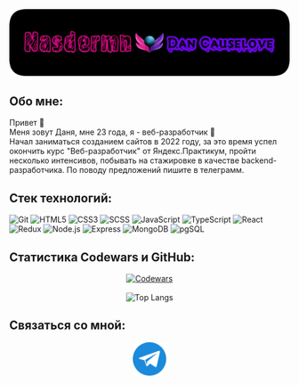 <div align='center'>
  <a href='https://github.com/Nasdermn'>
    <img src='./images/me.png' alt='Логотип профиля' />
  </a>
</div>

## Обо мне:

Привет 👋\
Меня зовут Даня, мне 23 года, я - веб-разработчик 🙂\
Начал заниматься созданием сайтов в 2022 году, за это время успел окончить курс "Веб-разработчик" от Яндекс.Практикум, пройти несколько интенсивов, побывать на стажировке в качестве backend-разработчика. По поводу предложений пишите в телеграмм.

## Стек технологий:

![Git](https://img.shields.io/badge/Git-21201e?style=for-the-badge&logo=git&logoColor=d86513)
![HTML5](https://img.shields.io/badge/HTML5-e2cccc?style=for-the-badge&logo=html5&logoColor=orange)
![CSS3](https://img.shields.io/badge/CSS3-1155b9?style=for-the-badge&logo=css3&logoColor=purple)
![SCSS](https://img.shields.io/badge/SCSS-c50b68?style=for-the-badge&logo=sass&logoColor=fff)
![JavaScript](https://img.shields.io/badge/JavaScript-343032?style=for-the-badge&logo=javascript&logoColor=c8d50c)
![TypeScript](https://img.shields.io/badge/TypeScript-343032?style=for-the-badge&logo=typescript&logoColor=3178C6)
![React](https://img.shields.io/badge/React-000?style=for-the-badge&logo=react&logoColor=197185)
![Redux](https://img.shields.io/badge/Redux-000?style=for-the-badge&logo=redux&logoColor=7214dc)
![Node.js](https://img.shields.io/badge/Node.js-85c11d?style=for-the-badge&logo=node.js&logoColor=044)
![Express](https://img.shields.io/badge/Express-ccc?style=for-the-badge&logo=express&logoColor=000)
![MongoDB](https://img.shields.io/badge/MongoDB-2b2038?style=for-the-badge&logo=mongoDB&logoColor=0dc813)
![pgSQL](https://img.shields.io/badge/pgSQL-fff?style=for-the-badge&logo=postgreSQL&logoColor=5B85A6)

## Статистика Codewars и GitHub:

<div align='center'>
  <a href="https://www.codewars.com/users/Nasdermn">
    <img src="https://www.codewars.com/users/Nasdermn/badges/large" alt="Codewars">
  </a>
  <br><br>
  <img src='https://github-readme-stats.vercel.app/api/top-langs/?username=nasdermn&theme=merko' alt='Top Langs' />
</div>

## Связаться со мной:

<div align='center'>
  <a href='https://t.me/johnnyserebr'><img src='./images/telegram.png' alt='Telegram' width='60' height=auto></a>
</div>
